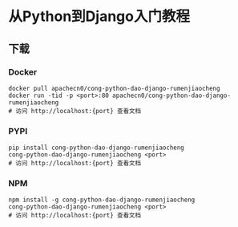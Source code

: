 # 从Python到Django入门教程

## 下载

### Docker

```
docker pull apachecn0/cong-python-dao-django-rumenjiaocheng
docker run -tid -p <port>:80 apachecn0/cong-python-dao-django-rumenjiaocheng
# 访问 http://localhost:{port} 查看文档
```

### PYPI

```
pip install cong-python-dao-django-rumenjiaocheng
cong-python-dao-django-rumenjiaocheng <port>
# 访问 http://localhost:{port} 查看文档
```

### NPM

```
npm install -g cong-python-dao-django-rumenjiaocheng
cong-python-dao-django-rumenjiaocheng <port>
# 访问 http://localhost:{port} 查看文档
```